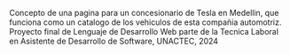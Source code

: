 Concepto de una pagina para un concesionario de Tesla en Medellin, que funciona como un catalogo de los vehiculos de esta compañia automotriz.
Proyecto final de Lenguaje de Desarrollo Web parte de la Tecnica Laboral en Asistente de Desarrollo de Software, UNACTEC, 2024 
